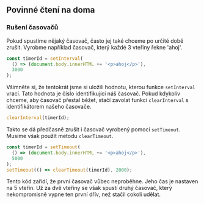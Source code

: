 ## Povinné čtení na doma

### Rušení časovačů

Pokud spustíme nějaký časovač, často jej také chceme po určité době zrušit. Vyrobme například časovač, který každé 3 vteřiny řekne 'ahoj'.

```js
const timerId = setInterval(
  () => (document.body.innerHTML += '<p>ahoj</p>'),
  3000
);
```

Všimněte si, že tentokrát jsme si uložili hodnotu, kterou funkce `setInterval` vrací. Tato hodnota je číslo identifikující náš časovač. Pokud kdykoliv chceme, aby časovač přestal běžet, stačí zavolat funkci `clearInterval` s identifikátorem našeho časovače.

```js
clearInterval(timerId);
```

Takto se dá předčasně zrušit i časovač vyrobený pomocí `setTimeout`. Musíme však použít metodu `clearTimeout`.

```js
const timerId = setTimeout(
  () => (document.body.innerHTML += '<p>ahoj</p>'),
  5000
);
setTimeout(() => clearTimeout(timerId), 2000);
```

Tento kód zařídí, že první časovač vůbec neproběhne. Jeho čas je nastaven na 5 vteřin. Už za dvě vteřiny se však spustí druhý časovač, který nekompromisně vypne ten první dřív, než stačil cokoli udělat.
